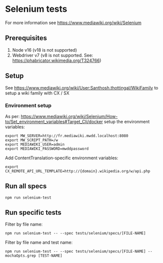 # Selenium tests

For more information see https://www.mediawiki.org/wiki/Selenium

## Prerequisites
1. Node v16 (v18 is not supported)
2. Webdriver v7 (v8 is not supported. See: https://phabricator.wikimedia.org/T324766)

## Setup

See https://www.mediawiki.org/wiki/User:Santhosh.thottingal/WikiFamily to setup a wiki family with CX / SX

### Environment setup

As per: https://www.mediawiki.org/wiki/Selenium/How-to/Set_environment_variables#Target_Cli/docker setup the environment
variables:
```
export MW_SERVER=http://fr.mediawiki.mwdd.localhost:8080
export MW_SCRIPT_PATH=/w
export MEDIAWIKI_USER=admin
export MEDIAWIKI_PASSWORD=mwddpassword
```

Add ContentTranslation-specific environment variables:
```
export CX_REMOTE_API_URL_TEMPLATE=http://{domain}.wikipedia.org/w/api.php
```

## Run all specs

    npm run selenium-test

## Run specific tests

Filter by file name:

    npm run selenium-test -- --spec tests/selenium/specs/[FILE-NAME]

Filter by file name and test name:

    npm run selenium-test -- --spec tests/selenium/specs/[FILE-NAME] --mochaOpts.grep [TEST-NAME]
